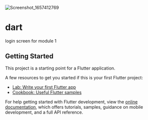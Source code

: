 ![Screenshot_1657412769](https://user-images.githubusercontent.com/21074718/178127089-4e124832-3961-476a-a35f-5867ba1d7d7d.png)
# dart

login screen for module 1

## Getting Started

This project is a starting point for a Flutter application.

A few resources to get you started if this is your first Flutter project:

- [Lab: Write your first Flutter app](https://docs.flutter.dev/get-started/codelab)
- [Cookbook: Useful Flutter samples](https://docs.flutter.dev/cookbook)

For help getting started with Flutter development, view the
[online documentation](https://docs.flutter.dev/), which offers tutorials,
samples, guidance on mobile development, and a full API reference.

